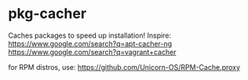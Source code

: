 # pkg-cacher
Caches packages to speed up installation! Inspire: https://www.google.com/search?q=apt-cacher-ng https://www.google.com/search?q=vagrant+cacher

for RPM distros, use: https://github.com/Unicorn-OS/RPM-Cache.proxy
